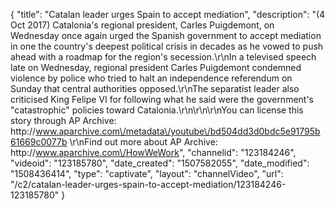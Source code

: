 {
    "title": "Catalan leader urges Spain to accept mediation",
    "description": "(4 Oct 2017) Catalonia's regional president, Carles Puigdemont, on Wednesday once again urged the Spanish government to accept mediation in one the country's deepest political crisis in decades as he vowed to push ahead with a roadmap for the region's secession.\r\nIn a televised speech late on Wednesday, regional president Carles Puigdemont condemned violence by police who tried to halt an independence referendum on Sunday that central authorities opposed.\r\nThe separatist leader also criticised King Felipe VI for following what he said were the government's \"catastrophic\" policies toward Catalonia.\r\n\r\n\r\nYou can license this story through AP Archive: http:\/\/www.aparchive.com\/metadata\/youtube\/bd504dd3d0bdc5e91795b61669c0077b \r\nFind out more about AP Archive: http:\/\/www.aparchive.com\/HowWeWork",
    "channelid": "123184246",
    "videoid": "123185780",
    "date_created": "1507582055",
    "date_modified": "1508436414",
    "type": "captivate",
    "layout": "channelVideo",
    "url": "\/c2\/catalan-leader-urges-spain-to-accept-mediation\/123184246-123185780"
}